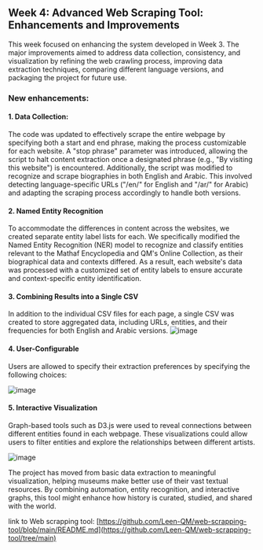 ## Week 4: Advanced Web Scraping Tool: Enhancements and Improvements

This week focused on enhancing the system developed in Week 3. The major improvements aimed to address data collection, consistency, and visualization by refining the web crawling process, improving data extraction techniques, comparing different language versions, and packaging the project for future use.

### New enhancements:

#### 1. Data Collection:
The code was updated to effectively scrape the entire webpage by specifying both a start and end phrase, making the process customizable for each website. A "stop phrase" parameter was introduced, allowing the script to halt content extraction once a designated phrase (e.g., "By visiting this website") is encountered. Additionally, the script was modified to recognize and scrape biographies in both English and Arabic. This involved detecting language-specific URLs ("/en/" for English and "/ar/" for Arabic) and adapting the scraping process accordingly to handle both versions.


#### 2. Named Entity Recognition
To accommodate the differences in content across the websites, we created separate entity label lists for each. We specifically modified the Named Entity Recognition (NER) model to recognize and classify entities relevant to the Mathaf Encyclopedia and QM's Online Collection, as their biographical data and contexts differed. As a result, each website's data was processed with a customized set of entity labels to ensure accurate and context-specific entity identification.


#### 3. Combining Results into a Single CSV
In addition to the individual CSV files for each page, a single CSV was created to store aggregated data, including URLs, entities, and their frequencies for both English and Arabic versions.
![image](https://github.com/user-attachments/assets/5eff5753-33b3-4f05-8eaa-79ad2ee7f8b4)



#### 4. User-Configurable
Users are allowed to specify their extraction preferences by specifying the following choices:

![image](https://github.com/user-attachments/assets/adee0dc1-d7e8-440a-b94d-3b3963a0e760)

  

#### 5. Interactive Visualization
Graph-based tools such as D3.js were used to reveal connections between different entities found in each webpage. These visualizations could allow users to filter entities and explore the relationships between different artists.

![image](https://github.com/user-attachments/assets/5f7a2ce3-6676-4a4e-9163-7800c6217a19)


The project has moved from basic data extraction to meaningful visualization, helping museums make better use of their vast textual resources. By combining automation, entity recognition, and interactive graphs, this tool might enhance how history is curated, studied, and shared with the world.

link to Web scrapping tool: [https://github.com/Leen-QM/web-scrapping-tool/blob/main/README.md](https://github.com/Leen-QM/web-scrapping-tool/tree/main)

